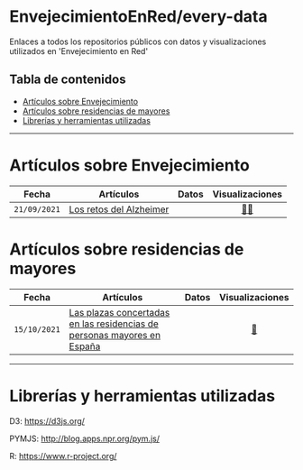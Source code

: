 # EnvejecimientoEnRed/every-data
Enlaces a todos los repositorios públicos con datos y visualizaciones utilizados en 'Envejecimiento en Red'

## Tabla de contenidos

- [Artículos sobre Envejecimiento](#artículos-sobre-envejecimiento)
- [Artículos sobre residencias de mayores](#artículos-sobre-residencias-de-mayores)
- [Librerías y herramientas utilizadas](#librerías-y-herramientas-utilizadas)

---

# Artículos sobre Envejecimiento

Fecha|Artículos|Datos|Visualizaciones
-------|---------|:-------:|:------:
`21/09/2021`|[Los retos del Alzheimer](https://envejecimientoenred.es/los-retos-del-alzheimer/)||[:link:](https://github.com/EnvejecimientoEnRed/envejecimiento_alzheimer_evolucion/)[:link:](https://envejecimientoenred.github.io/envejecimiento_alzheimer_mapa/)

# Artículos sobre residencias de mayores

Fecha|Artículos|Datos|Visualizaciones
-------|---------|:-------:|:------:
`15/10/2021`|[Las plazas concertadas en las residencias de personas mayores en España](https://envejecimientoenred.es/las-plazas-concertadas-en-las-residencias-de-personas-mayores-en-espana/)||[:link:](https://github.com/EnvejecimientoEnRed/residencias_plazas-concertadas_dashboard/)

---

# Librerías y herramientas utilizadas

D3: https://d3js.org/

PYMJS: http://blog.apps.npr.org/pym.js/

R: https://www.r-project.org/ 
